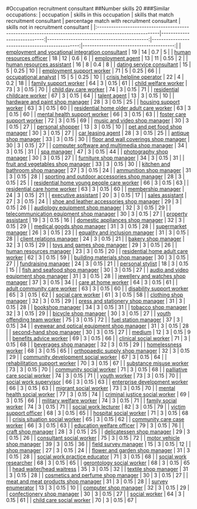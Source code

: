 #Occupation recruitment consultant
##Number skills 20
###Similar occupations:
| occupation                                                                                              |   skills in this occupation |   skills that match recruitment consultant |   percentage match with recruitment consultant |   skills not in recruitment consultant |
|:--------------------------------------------------------------------------------------------------------|----------------------------:|-------------------------------------------:|-----------------------------------------------:|---------------------------------------:|
| [employment and vocational integration consultant](employment_and_vocational_integration_consultant.md) |                          19 |                                         14 |                                           0.7  |                                      5 |
| [human resources officer](human_resources_officer.md)                                                   |                          18 |                                         12 |                                           0.6  |                                      6 |
| [employment agent](employment_agent.md)                                                                 |                          13 |                                         11 |                                           0.55 |                                      2 |
| [human resources assistant](human_resources_assistant.md)                                               |                          16 |                                          8 |                                           0.4  |                                      8 |
| [dating service consultant](dating_service_consultant.md)                                               |                          15 |                                          5 |                                           0.25 |                                     10 |
| [employment support worker](employment_support_worker.md)                                               |                          71 |                                          5 |                                           0.25 |                                     66 |
| [occupational analyst](occupational_analyst.md)                                                         |                          15 |                                          5 |                                           0.25 |                                     10 |
| [crisis helpline operator](crisis_helpline_operator.md)                                                 |                          22 |                                          4 |                                           0.2  |                                     18 |
| [family support worker](family_support_worker.md)                                                       |                          64 |                                          3 |                                           0.15 |                                     61 |
| [child welfare worker](child_welfare_worker.md)                                                         |                          73 |                                          3 |                                           0.15 |                                     70 |
| [child day care worker](child_day_care_worker.md)                                                       |                          74 |                                          3 |                                           0.15 |                                     71 |
| [residential childcare worker](residential_childcare_worker.md)                                         |                          67 |                                          3 |                                           0.15 |                                     64 |
| [talent agent](talent_agent.md)                                                                         |                          13 |                                          3 |                                           0.15 |                                     10 |
| [hardware and paint shop manager](hardware_and_paint_shop_manager.md)                                   |                          28 |                                          3 |                                           0.15 |                                     25 |
| [housing support worker](housing_support_worker.md)                                                     |                          63 |                                          3 |                                           0.15 |                                     60 |
| [residential home older adult care worker](residential_home_older_adult_care_worker.md)                 |                          63 |                                          3 |                                           0.15 |                                     60 |
| [mental health support worker](mental_health_support_worker.md)                                         |                          66 |                                          3 |                                           0.15 |                                     63 |
| [foster care support worker](foster_care_support_worker.md)                                             |                          72 |                                          3 |                                           0.15 |                                     69 |
| [music and video shop manager](music_and_video_shop_manager.md)                                         |                          30 |                                          3 |                                           0.15 |                                     27 |
| [personal shopper](personal_shopper.md)                                                                 |                          13 |                                          3 |                                           0.15 |                                     10 |
| [pet and pet food shop manager](pet_and_pet_food_shop_manager.md)                                       |                          30 |                                          3 |                                           0.15 |                                     27 |
| [car leasing agent](car_leasing_agent.md)                                                               |                          28 |                                          3 |                                           0.15 |                                     25 |
| [antique shop manager](antique_shop_manager.md)                                                         |                          33 |                                          3 |                                           0.15 |                                     30 |
| [floor and wall coverings shop manager](floor_and_wall_coverings_shop_manager.md)                       |                          30 |                                          3 |                                           0.15 |                                     27 |
| [computer software and multimedia shop manager](computer_software_and_multimedia_shop_manager.md)       |                          34 |                                          3 |                                           0.15 |                                     31 |
| [spa manager](spa_manager.md)                                                                           |                          47 |                                          3 |                                           0.15 |                                     44 |
| [photography shop manager](photography_shop_manager.md)                                                 |                          30 |                                          3 |                                           0.15 |                                     27 |
| [furniture shop manager](furniture_shop_manager.md)                                                     |                          34 |                                          3 |                                           0.15 |                                     31 |
| [fruit and vegetables shop manager](fruit_and_vegetables_shop_manager.md)                               |                          33 |                                          3 |                                           0.15 |                                     30 |
| [kitchen and bathroom shop manager](kitchen_and_bathroom_shop_manager.md)                               |                          27 |                                          3 |                                           0.15 |                                     24 |
| [ammunition shop manager](ammunition_shop_manager.md)                                                   |                          31 |                                          3 |                                           0.15 |                                     28 |
| [sporting and outdoor accessories shop manager](sporting_and_outdoor_accessories_shop_manager.md)       |                          28 |                                          3 |                                           0.15 |                                     25 |
| [residential home young people care worker](residential_home_young_people_care_worker.md)               |                          66 |                                          3 |                                           0.15 |                                     63 |
| [residential care home worker](residential_care_home_worker.md)                                         |                          63 |                                          3 |                                           0.15 |                                     60 |
| [membership manager](membership_manager.md)                                                             |                          24 |                                          3 |                                           0.15 |                                     21 |
| [executive assistant](executive_assistant.md)                                                           |                          20 |                                          3 |                                           0.15 |                                     17 |
| [sales assistant](sales_assistant.md)                                                                   |                          27 |                                          3 |                                           0.15 |                                     24 |
| [shoe and leather accessories shop manager](shoe_and_leather_accessories_shop_manager.md)               |                          29 |                                          3 |                                           0.15 |                                     26 |
| [audiology equipment shop manager](audiology_equipment_shop_manager.md)                                 |                          32 |                                          3 |                                           0.15 |                                     29 |
| [telecommunication equipment shop manager](telecommunication_equipment_shop_manager.md)                 |                          30 |                                          3 |                                           0.15 |                                     27 |
| [property assistant](property_assistant.md)                                                             |                          19 |                                          3 |                                           0.15 |                                     16 |
| [domestic appliances shop manager](domestic_appliances_shop_manager.md)                                 |                          32 |                                          3 |                                           0.15 |                                     29 |
| [medical goods shop manager](medical_goods_shop_manager.md)                                             |                          31 |                                          3 |                                           0.15 |                                     28 |
| [supermarket manager](supermarket_manager.md)                                                           |                          26 |                                          3 |                                           0.15 |                                     23 |
| [equality and inclusion manager](equality_and_inclusion_manager.md)                                     |                          31 |                                          3 |                                           0.15 |                                     28 |
| [client relations manager](client_relations_manager.md)                                                 |                          24 |                                          3 |                                           0.15 |                                     21 |
| [bakery shop manager](bakery_shop_manager.md)                                                           |                          32 |                                          3 |                                           0.15 |                                     29 |
| [toys and games shop manager](toys_and_games_shop_manager.md)                                           |                          29 |                                          3 |                                           0.15 |                                     26 |
| [human resources manager](human_resources_manager.md)                                                   |                          23 |                                          3 |                                           0.15 |                                     20 |
| [residential home adult care worker](residential_home_adult_care_worker.md)                             |                          62 |                                          3 |                                           0.15 |                                     59 |
| [building materials shop manager](building_materials_shop_manager.md)                                   |                          30 |                                          3 |                                           0.15 |                                     27 |
| [fundraising manager](fundraising_manager.md)                                                           |                          24 |                                          3 |                                           0.15 |                                     21 |
| [personal stylist](personal_stylist.md)                                                                 |                          18 |                                          3 |                                           0.15 |                                     15 |
| [fish and seafood shop manager](fish_and_seafood_shop_manager.md)                                       |                          30 |                                          3 |                                           0.15 |                                     27 |
| [audio and video equipment shop manager](audio_and_video_equipment_shop_manager.md)                     |                          31 |                                          3 |                                           0.15 |                                     28 |
| [jewellery and watches shop manager](jewellery_and_watches_shop_manager.md)                             |                          37 |                                          3 |                                           0.15 |                                     34 |
| [care at home worker](care_at_home_worker.md)                                                           |                          64 |                                          3 |                                           0.15 |                                     61 |
| [adult community care worker](adult_community_care_worker.md)                                           |                          63 |                                          3 |                                           0.15 |                                     60 |
| [disability support worker](disability_support_worker.md)                                               |                          65 |                                          3 |                                           0.15 |                                     62 |
| [social care worker](social_care_worker.md)                                                             |                          61 |                                          3 |                                           0.15 |                                     58 |
| [clothing shop manager](clothing_shop_manager.md)                                                       |                          32 |                                          3 |                                           0.15 |                                     29 |
| [press and stationery shop manager](press_and_stationery_shop_manager.md)                               |                          31 |                                          3 |                                           0.15 |                                     28 |
| [bookshop manager](bookshop_manager.md)                                                                 |                          34 |                                          3 |                                           0.15 |                                     31 |
| [tobacco shop manager](tobacco_shop_manager.md)                                                         |                          32 |                                          3 |                                           0.15 |                                     29 |
| [bicycle shop manager](bicycle_shop_manager.md)                                                         |                          30 |                                          3 |                                           0.15 |                                     27 |
| [youth offending team worker](youth_offending_team_worker.md)                                           |                          75 |                                          3 |                                           0.15 |                                     72 |
| [fuel station manager](fuel_station_manager.md)                                                         |                          37 |                                          3 |                                           0.15 |                                     34 |
| [eyewear and optical equipment shop manager](eyewear_and_optical_equipment_shop_manager.md)             |                          31 |                                          3 |                                           0.15 |                                     28 |
| [second-hand shop manager](second-hand_shop_manager.md)                                                 |                          30 |                                          3 |                                           0.15 |                                     27 |
| [medium](medium.md)                                                                                     |                          12 |                                          3 |                                           0.15 |                                      9 |
| [benefits advice worker](benefits_advice_worker.md)                                                     |                          69 |                                          3 |                                           0.15 |                                     66 |
| [clinical social worker](clinical_social_worker.md)                                                     |                          71 |                                          3 |                                           0.15 |                                     68 |
| [beverages shop manager](beverages_shop_manager.md)                                                     |                          32 |                                          3 |                                           0.15 |                                     29 |
| [homelessness worker](homelessness_worker.md)                                                           |                          68 |                                          3 |                                           0.15 |                                     65 |
| [orthopaedic supply shop manager](orthopaedic_supply_shop_manager.md)                                   |                          32 |                                          3 |                                           0.15 |                                     29 |
| [community development social worker](community_development_social_worker.md)                           |                          67 |                                          3 |                                           0.15 |                                     64 |
| [rehabilitation support worker](rehabilitation_support_worker.md)                                       |                          70 |                                          3 |                                           0.15 |                                     67 |
| [substance misuse worker](substance_misuse_worker.md)                                                   |                          73 |                                          3 |                                           0.15 |                                     70 |
| [community social worker](community_social_worker.md)                                                   |                          71 |                                          3 |                                           0.15 |                                     68 |
| [palliative care social worker](palliative_care_social_worker.md)                                       |                          74 |                                          3 |                                           0.15 |                                     71 |
| [youth worker](youth_worker.md)                                                                         |                          73 |                                          3 |                                           0.15 |                                     70 |
| [social work supervisor](social_work_supervisor.md)                                                     |                          66 |                                          3 |                                           0.15 |                                     63 |
| [enterprise development worker](enterprise_development_worker.md)                                       |                          66 |                                          3 |                                           0.15 |                                     63 |
| [migrant social worker](migrant_social_worker.md)                                                       |                          73 |                                          3 |                                           0.15 |                                     70 |
| [mental health social worker](mental_health_social_worker.md)                                           |                          77 |                                          3 |                                           0.15 |                                     74 |
| [criminal justice social worker](criminal_justice_social_worker.md)                                     |                          69 |                                          3 |                                           0.15 |                                     66 |
| [military welfare worker](military_welfare_worker.md)                                                   |                          74 |                                          3 |                                           0.15 |                                     71 |
| [family social worker](family_social_worker.md)                                                         |                          74 |                                          3 |                                           0.15 |                                     71 |
| [social work lecturer](social_work_lecturer.md)                                                         |                          82 |                                          3 |                                           0.15 |                                     79 |
| [victim support officer](victim_support_officer.md)                                                     |                          68 |                                          3 |                                           0.15 |                                     65 |
| [hospital social worker](hospital_social_worker.md)                                                     |                          71 |                                          3 |                                           0.15 |                                     68 |
| [crisis situation social worker](crisis_situation_social_worker.md)                                     |                          65 |                                          3 |                                           0.15 |                                     62 |
| [community care case worker](community_care_case_worker.md)                                             |                          66 |                                          3 |                                           0.15 |                                     63 |
| [education welfare officer](education_welfare_officer.md)                                               |                          79 |                                          3 |                                           0.15 |                                     76 |
| [craft shop manager](craft_shop_manager.md)                                                             |                          28 |                                          3 |                                           0.15 |                                     25 |
| [delicatessen shop manager](delicatessen_shop_manager.md)                                               |                          29 |                                          3 |                                           0.15 |                                     26 |
| [consultant social worker](consultant_social_worker.md)                                                 |                          75 |                                          3 |                                           0.15 |                                     72 |
| [motor vehicle shop manager](motor_vehicle_shop_manager.md)                                             |                          39 |                                          3 |                                           0.15 |                                     36 |
| [field survey manager](field_survey_manager.md)                                                         |                          15 |                                          3 |                                           0.15 |                                     12 |
| [shop manager](shop_manager.md)                                                                         |                          27 |                                          3 |                                           0.15 |                                     24 |
| [flower and garden shop manager](flower_and_garden_shop_manager.md)                                     |                          31 |                                          3 |                                           0.15 |                                     28 |
| [social work practice educator](social_work_practice_educator.md)                                       |                          71 |                                          3 |                                           0.15 |                                     68 |
| [social work researcher](social_work_researcher.md)                                                     |                          68 |                                          3 |                                           0.15 |                                     65 |
| [gerontology social worker](gerontology_social_worker.md)                                               |                          68 |                                          3 |                                           0.15 |                                     65 |
| [head waiter/head waitress](head_waiter-head_waitress.md)                                               |                          35 |                                          3 |                                           0.15 |                                     32 |
| [textile shop manager](textile_shop_manager.md)                                                         |                          31 |                                          3 |                                           0.15 |                                     28 |
| [cosmetics and perfume shop manager](cosmetics_and_perfume_shop_manager.md)                             |                          30 |                                          3 |                                           0.15 |                                     27 |
| [meat and meat products shop manager](meat_and_meat_products_shop_manager.md)                           |                          31 |                                          3 |                                           0.15 |                                     28 |
| [survey enumerator](survey_enumerator.md)                                                               |                          13 |                                          3 |                                           0.15 |                                     10 |
| [computer shop manager](computer_shop_manager.md)                                                       |                          32 |                                          3 |                                           0.15 |                                     29 |
| [confectionery shop manager](confectionery_shop_manager.md)                                             |                          30 |                                          3 |                                           0.15 |                                     27 |
| [social worker](social_worker.md)                                                                       |                          64 |                                          3 |                                           0.15 |                                     61 |
| [child care social worker](child_care_social_worker.md)                                                 |                          70 |                                          3 |                                           0.15 |                                     67 |
